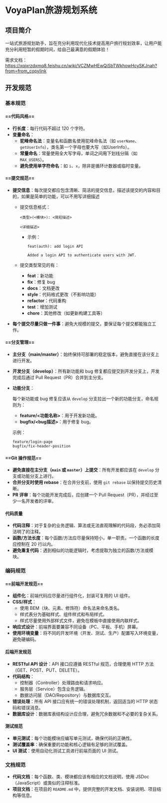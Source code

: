 # VoyaPlan旅游规划系统

## 项目简介

一站式旅游规划助手，旨在充分利用现代化技术提高用户旅行规划效率，让用户能充分利用短暂的假期时间，给自己最满意的假期体验！

需求文档：https://xqjxrzdxmq8.feishu.cn/wiki/VCZMwHEwQiSbTWkhowHcySKJnah?from=from_copylink

## 开发规范

### 基本规范

#### ==代码风格==

- **行长度**：每行代码不超过 120 个字符。
- **变量命名**：
  - **驼峰命名法**：变量名和函数名使用驼峰命名法（如 `userName`、`getUserInfo`），类名第一个字母也要大写（如UserInfo）。
  - **常量命名**：常量使用全大写字母，单词之间用下划线分隔（如 `MAX_USERS`）。
  - **避免使用单字符命名**：如 `i`、`x`，除非是循环计数器或临时变量。

#### ==提交规范==

- **提交信息**：每次提交都应包含清晰、简洁的提交信息，描述该提交的内容和目的，如果是简单的功能，可以不用写详细描述

  - 提交信息格式：

    ```
    <类型>(<模块>): <简短描述>
    
    <详细描述>
    ```

    - 示例：

      ```
      feat(auth): add login API
      
      Added a login API to authenticate users with JWT.
      ```

  - 提交类型常见的有：

    - **feat**：新功能
    - **fix**：修复 bug
    - **docs**：文档更改
    - **style**：代码格式更改（不影响功能）
    - **refactor**：代码重构
    - **test**：增加测试
    - **chore**：其他修改（如更新构建工具等）

- **每个提交尽量只做一件事**：避免大规模的提交，要保证每个提交都能独立工作。

#### ==分支管理==

- **主分支（main/master）**：始终保持可部署的稳定版本，避免直接在该分支上进行开发。

- **开发分支（develop）**：所有新功能和 bug 修复都应提交到开发分支上，开发完成后通过 Pull Request（PR）合并到主分支。

- **功能分支**：

  每个新功能或 bug 修复应该从 `develop` 分支拉出一个新的功能分支，命名规则为：

  - **feature/<功能名称>**：用于开发新功能。
  - **bugfix/<bug描述>**：用于修复 bug。

  示例：

  ```
  feature/login-page
  bugfix/fix-header-position
  ```

#### ==Git 操作规范==

- **避免直接在主分支（`main` 或 `master`）上提交**：所有开发都应该在 `develop` 分支或功能分支上进行。
- **合并分支时使用 rebase**：在合并分支前，使用 `git rebase` 以保持提交历史清晰。
- **PR 评审**：每个功能开发完成后，应创建一个 Pull Request（PR），并经过至少一名开发者的评审。

#### 代码质量

- **代码注释**：对于复杂的业务逻辑、算法或无法直观理解的代码段，务必添加简洁明了的注释。
- **函数/方法长度**：每个函数/方法应尽量保持短小，单一职责。一个函数的长度应控制在 20 行以内。
- **避免重复代码**：遇到相似的功能逻辑时，考虑提取为独立的函数/方法或模块。

### 编码规范

#### ==前端开发规范==

- **组件化**：前端代码应尽量进行组件化，封装可复用的 UI 组件。
- **CSS/样式**：
  - 使用 BEM（块、元素、修饰符）命名法来命名类名。
  - 样式表分为基础样式、组件样式和布局样式。
  - 样式尽量使用外部样式文件，避免在模板中直接使用内联样式。
- **响应式设计**：前端界面要兼容不同设备（PC、平板、手机）屏幕。
- **使用环境变量**：将不同的开发环境（开发、测试、生产）配置写入环境变量，避免硬编码。

#### 后端开发规范

- **RESTful API 设计**：API 接口应遵循 RESTful 规范，合理使用 HTTP 方法（GET、POST、PUT、DELETE）。
- **代码结构**：
  - 控制器（Controller）处理路由和请求响应。
  - 服务层（Service）包含业务逻辑。
  - 数据访问层（DAO/Repository）与数据库交互。
- **错误处理**：所有 API 接口应有统一的错误处理机制，返回适当的 HTTP 状态码和错误消息。
- **数据库设计**：数据库表结构设计应合理，避免冗余数据和不必要的复杂关系。

#### 测试规范

- **单元测试**：每个功能模块应编写单元测试，确保代码的正确性。
- **测试覆盖率**：确保重要的功能和核心逻辑有足够的测试覆盖。
- **UI 测试**：使用自动化测试工具进行前端页面的 UI 测试。

### 文档规范

- **代码文档**：每个函数、类、模块都应该有相应的文档说明，使用 JSDoc（JavaScript）或类似的注释标准。
- **项目文档**：在项目的 `README.md` 中，提供完整的开发文档、安装说明、项目结构等信息。